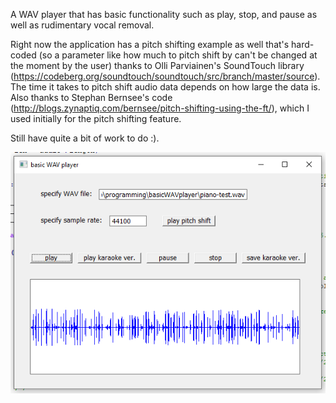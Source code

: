 A WAV player that has basic functionality such as play, stop, and pause as well as rudimentary vocal removal.      
    
Right now the application has a pitch shifting example as well that's hard-coded (so a parameter like how much to pitch shift by can't be changed at the moment by the user) thanks to Olli Parviainen's SoundTouch library (https://codeberg.org/soundtouch/soundtouch/src/branch/master/source). The time it takes to pitch shift audio data depends on how large the data is.
Also thanks to Stephan Bernsee's code (http://blogs.zynaptiq.com/bernsee/pitch-shifting-using-the-ft/), which I used initially for the pitch shifting feature.    
    
Still have quite a bit of work to do :).    
    
![basic wav player screenshot](screenshot.png "basic wav player")    